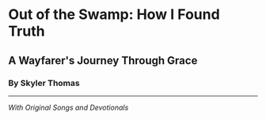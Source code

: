 # Out of the Swamp: How I Found Truth

## A Wayfarer's Journey Through Grace

### By Skyler Thomas

---

*With Original Songs and Devotionals*
